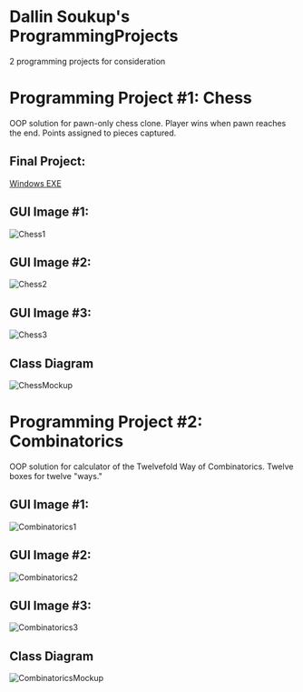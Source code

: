 # Dallin Soukup's ProgrammingProjects
2 programming projects for consideration

# Programming Project #1: Chess
OOP solution for pawn-only chess clone. Player wins when pawn reaches the end. Points assigned to pieces captured.

## Final Project:
[Windows EXE](https://github.com/9652211/ProgrammingProjects/blob/main/app/application.windows.zip)

## GUI Image #1:
![Chess1](https://github.com/9652211/ProgrammingProjects/blob/main/images/ChessIntro.png?raw=true)

## GUI Image #2:
![Chess2](https://github.com/9652211/ProgrammingProjects/blob/main/images/StartGraphics.png?raw=true)

## GUI Image #3:
![Chess3](https://github.com/9652211/ProgrammingProjects/blob/main/images/ChessClose.png?raw=true)

## Class Diagram
![ChessMockup](https://github.com/9652211/ProgrammingProjects/blob/main/images/ChessMockup.png?raw=true)

# Programming Project #2: Combinatorics
OOP solution for calculator of the Twelvefold Way of Combinatorics. Twelve boxes for twelve "ways."

## GUI Image #1:
![Combinatorics1](https://github.com/9652211/ProgrammingProjects/blob/main/images/Combinatorics1.png?raw=true)

## GUI Image #2:
![Combinatorics2](https://github.com/9652211/ProgrammingProjects/blob/main/images/Combinatorics2.png?raw=true)

## GUI Image #3:
![Combinatorics3](https://github.com/9652211/ProgrammingProjects/blob/main/images/Combinatorics3.png?raw=true)

## Class Diagram
![CombinatoricsMockup](https://github.com/9652211/ProgrammingProjects/blob/main/images/CombinatoricsMockup.png?raw=true)
